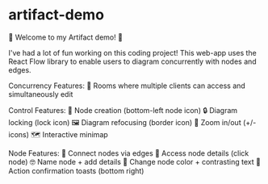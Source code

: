 # artifact-demo

🎉 Welcome to my Artifact demo! 🎉

I've had a lot of fun working on this coding project! This web-app uses the React Flow library to enable users to diagram concurrently with nodes and edges.

Concurrency Features:
🤝 Rooms where multiple clients can access and simultaneously edit

Control Features:
🌱 Node creation (bottom-left node icon)
🔒 Diagram locking (lock icon)
🖼️ Diagram refocusing (border icon)
🔎 Zoom in/out (+/- icons)
🗺️ Interactive minimap

Node Features:
🔌 Connect nodes via edges
📖 Access node details (click node)
🤓 Name node + add details
🎨 Change node color + contrasting text
🍞 Action confirmation toasts (bottom right)